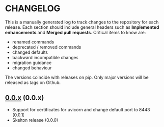 # CHANGELOG

This is a manually generated log to track changes to the repository for each release.
Each section should include general headers such as **Implemented enhancements**
and **Merged pull requests**. Critical items to know are:

 - renamed commands
 - deprecated / removed commands
 - changed defaults
 - backward incompatible changes
 - migration guidance
 - changed behaviour

The versions coincide with releases on pip. Only major versions will be released as tags on Github.

## [0.0.x](https://github.com/converged-computing/flux-metrics-api/tree/main) (0.0.x)
 - Support for certificates for uvicorn and change default port to 8443 (0.0.1)
 - Skelton release (0.0.0)

